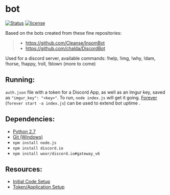 # bot
[![Status](https://img.shields.io/badge/Status-Ready-green.svg?style=flat-square)]()
[![license](https://img.shields.io/github/license/mashape/apistatus.svg?maxAge=2592000)]()

Based on the bots created from these fine repositories:

> - https://github.com/Cleanse/InsomBot
> - https://github.com/chalda/DiscordBot

Used for a discord server, available commands: !help, !img, !why, !dam, !horse, !happy, !roll, !blown (more to come)

## Running:

`auth.json` file with a token for a Discord App, as well as an Imgur key, saved as `"imgur_key": "<key>"`.  To run, `node index.js` will get it going.  [Forever](https://www.npmjs.com/package/forever) (`forever start -a index.js`) can be used to extend bot uptime .

## Dependencies:

- [Python 2.7](https://www.python.org/downloads/)
- [Git (Windows)](https://gitforwindows.org/)
- `npm install node.js`
- `npm install discord.io`
- `npm install woor/discord.io#gateway_v6`

## Resources:

- [Initial Code Setup](https://medium.com/@renesansz/tutorial-creating-a-simple-discord-bot-9465a2764dc0)
- [Token/Application Setup](https://github.com/reactiflux/discord-irc/wiki/Creating-a-discord-bot-&-getting-a-token)